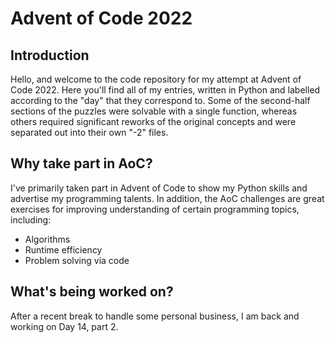 # Advent of Code 2022

## Introduction
Hello, and welcome to the code repository for my attempt at Advent of Code 2022. Here you'll find all of my entries, written in Python and labelled according to the "day" that they correspond to. Some of the second-half sections of the puzzles were solvable with a single function, whereas others required significant reworks of the original concepts and were separated out into their own "-2" files.

## Why take part in AoC?
I've primarily taken part in Advent of Code to show my Python skills and advertise my programming talents. In addition, the AoC challenges are great exercises for improving understanding of certain programming topics, including:
- Algorithms
- Runtime efficiency
- Problem solving via code

## What's being worked on?
After a recent break to handle some personal business, I am back and working on Day 14, part 2.